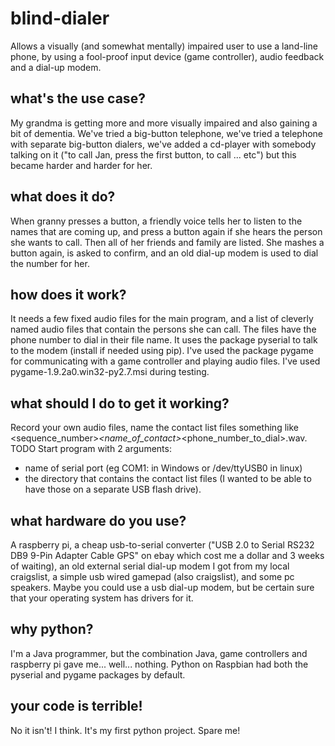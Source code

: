 # blind-dialer
Allows a visually (and somewhat mentally) impaired user to use a land-line phone, by using a fool-proof input device (game controller), audio feedback and a dial-up modem.

## what's the use case?
My grandma is getting more and more visually impaired and also gaining a bit of dementia. We've tried a big-button telephone, we've tried a telephone with separate big-button dialers, we've added a cd-player with somebody talking on it ("to call Jan, press the first button, to call ... etc") but this became harder and harder for her.

## what does it do?
When granny presses a button, a friendly voice tells her to listen to the names that are coming up, and press a button again if she hears the person she wants to call. Then all of her friends and family are listed. She mashes a button again, is asked to confirm, and an old dial-up modem is used to dial the number for her.

## how does it work?
It needs a few fixed audio files for the main program, and a list of cleverly named audio files that contain the persons she can call. The files have the phone number to dial in their file name.
It uses the package pyserial to talk to the modem (install if needed using pip). I've used the package pygame for communicating with a game controller and playing audio files. I've used pygame-1.9.2a0.win32-py2.7.msi during testing.

## what should I do to get it working?
Record your own audio files, name the contact list files something like <sequence_number>_<name_of_contact>_<phone_number_to_dial>.wav. 
TODO Start program with 2 arguments: 
- name of serial port (eg COM1: in Windows or /dev/ttyUSB0 in linux) 
- the directory that contains the contact list files (I wanted to be able to have those on a separate USB flash drive).

## what hardware do you use?
A raspberry pi, a cheap usb-to-serial converter ("USB 2.0 to Serial RS232 DB9 9-Pin Adapter Cable GPS" on ebay which cost me a dollar and 3 weeks of waiting), an old external serial dial-up modem I got from my local craigslist, a simple usb wired gamepad (also craigslist), and some pc speakers.
Maybe you could use a usb dial-up modem, but be certain sure that your operating system has drivers for it.

## why python?
I'm a Java programmer, but the combination Java, game controllers and raspberry pi gave me... well... nothing. Python on Raspbian had both the pyserial and pygame packages by default.

## your code is terrible!
No it isn't! I think. It's my first python project. Spare me!
